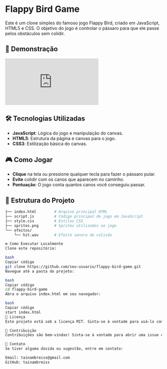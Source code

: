 # Flappy Bird Game

Este é um clone simples do famoso jogo Flappy Bird, criado em JavaScript, HTML5 e CSS. O objetivo do jogo é controlar o pássaro para que ele passe pelos obstáculos sem colidir.

## 🚀 Demonstração

![Flappy Bird Gameplay](http://127.0.0.1:5500/efeitos/index.htm)

## 🛠️ Tecnologias Utilizadas

- **JavaScript**: Lógica do jogo e manipulação do canvas.
- **HTML5**: Estrutura da página e canvas para o jogo.
- **CSS3**: Estilização básica do canvas.

## 🎮 Como Jogar

- **Clique** na tela ou pressione qualquer tecla para fazer o pássaro pular.
- **Evite** colidir com os canos que aparecem no caminho.
- **Pontuação**: O jogo conta quantos canos você conseguiu passar.

## 📂 Estrutura do Projeto

```bash
├── index.html        # Arquivo principal HTML
├── script.js         # Código principal do jogo em JavaScript
├── style.css         # Estilos CSS
├── sprites.png       # Sprites utilizados no jogo
└── efeitos/
    └── hit.wav       # Efeito sonoro de colisão

⚙️ Como Executar Localmente
Clone este repositório:

bash
Copiar código
git clone https://github.com/seu-usuario/flappy-bird-game.git
Navegue até a pasta do projeto:

bash
Copiar código
cd flappy-bird-game
Abra o arquivo index.html em seu navegador:

bash
Copiar código
start index.html
📝 Licença
Este projeto está sob a licença MIT. Sinta-se à vontade para usá-lo como quiser.

🤝 Contribuição
Contribuições são bem-vindas! Sinta-se à vontade para abrir uma issue ou enviar um pull request.

📧 Contato
Se tiver alguma dúvida ou sugestão, entre em contato:

Email: tainambreiss@gmail.com
GitHub: tainambreiss

